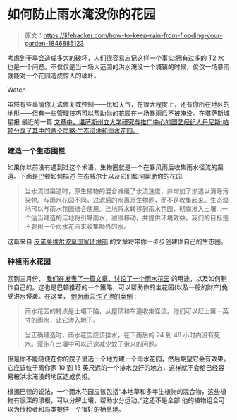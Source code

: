 # 如何防止雨水淹没你的花园

> 原文：<https://lifehacker.com/how-to-keep-rain-from-flooding-your-garden-1846885123>

考虑到干旱会造成多大的破坏，人们很容易忘记这样一个事实:拥有过多的 T2 水也是一个问题。不仅仅是当一场大范围的洪水淹没一个城镇的时候，仅仅一场暴雨就能对一个花园造成惊人的破坏。

Watch

虽然有些事情你无法修复或控制——比如天气，在很大程度上，还有你所在地区的地形——但有一些管理技巧可以帮助你的花园在一场暴雨后不被淹没。在堪萨斯城星报 最近的一篇 [文章中，堪萨斯州立大学研究与推广中心的园艺经纪人丹尼斯·帕顿分享了其中的两个策略:生态湿地和雨水花园。](https://www.kansascity.com/living/liv-columns-blogs/kc-gardens/article251265444.html)

### 建造一个生态围栏

如果你以前没有遇到过这个术语，生物圈就是一个在暴风雨后收集雨水径流的渠道。下面是巴顿如何描述 生态威尔士以及它们如何帮助你的花园:

> 当水流过渠道时，原生植物的混合减缓了水流速度，并增加了渗透以清除污染物。与雨水花园不同，过滤后的水离开生物圈，而不是收集起来。生态湿地可以与雨水花园结合使用。洼地将水转移到雨水花园，彻底渗入土壤...一个适当建造的洼地将引导雨水，减缓移动，并提供环境效益。我们的目标是不要用一个雨水花园来收集额外的水。

这篇来自 [皮诺莱维尔波莫国家环境部](http://www.ppnenvironmental.com/build-bioswale/) 的文章将带你一步步创建你自己的生态圈。

### 种植雨水花园

回到三月份， [我们在发表了一篇文章，讨论了一个雨水花园](https://lifehacker.com/what-is-a-rain-garden-and-how-do-you-make-one-1846469888) 的用途，以及如何制作自己的。这也是巴顿推荐的一个策略，可以帮助你的主花园(以及一般的财产)免受洪水侵袭。在这里， [他为雨园作了他的案例](https://www.kansascity.com/living/liv-columns-blogs/kc-gardens/article251265444.html) :

> 雨水花园的特点是土壤下陷，从屋顶和车道收集径流。他们可以赶上第一英寸的雨水，让它渗入地下。
> 
> 当正确建造时，雨水花园应该排水，在下雨后的 24 到 48 小时内没有死水。浸泡在土壤中可以迅速减少蚊子带来的问题。

但是你不能随便在你的院子里选一个地方建一个雨水花园，然后期望它会有效果。它应该位于离你家 10 到 15 英尺远的一个排水良好的地方，这样就不会给已经容易被洪水淹没的地区造成负担。

根据巴顿的说法，一个雨水花园应该包括“本地草和多年生植物的混合物，这些植物有很深的须根，可以分解土壤，帮助水分运动。”这还不是全部:他的植物组合可以为传粉者和鸟类提供一个很好的栖息地。